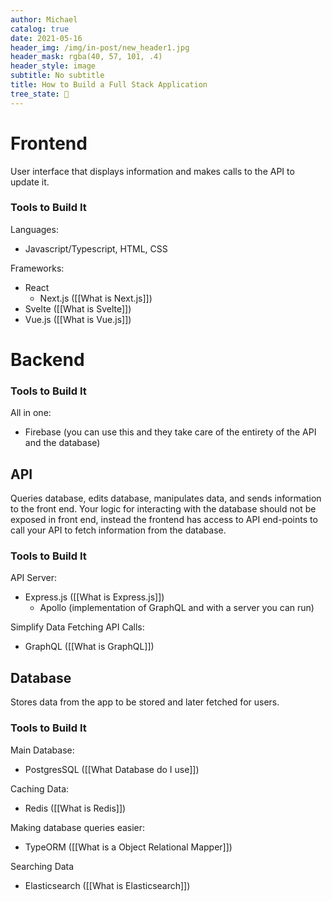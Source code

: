 ```yaml
---
author: Michael
catalog: true
date: 2021-05-16
header_img: /img/in-post/new_header1.jpg
header_mask: rgba(40, 57, 101, .4)
header_style: image
subtitle: No subtitle
title: How to Build a Full Stack Application
tree_state: 🌱
---
```


# Frontend
User interface that displays information and makes calls to the API to update it.

### Tools to Build It
Languages:
- Javascript/Typescript, HTML, CSS

Frameworks:
- React
	- Next.js ([[What is Next.js]])
- Svelte ([[What is Svelte]])
- Vue.js ([[What is Vue.js]])

# Backend

### Tools to Build It
All in one:
- Firebase (you can use this and they take care of the entirety of the API and the database)

## API
Queries database, edits database, manipulates data, and sends information to the front end. Your logic for interacting with the database should not be exposed in front end, instead the frontend has access to API end-points to call your API to fetch information from the database.

### Tools to Build It
API Server:
- Express.js ([[What is Express.js]])
	- Apollo (implementation of GraphQL and with a server you can run)

Simplify Data Fetching API Calls:
- GraphQL ([[What is GraphQL]])

## Database
Stores data from the app to be stored and later fetched for users.

### Tools to Build It
Main Database:
- PostgresSQL ([[What Database do I use]])

Caching Data:
- Redis ([[What is Redis]])

Making database queries easier:
- TypeORM ([[What is a Object Relational Mapper]])

Searching Data
- Elasticsearch ([[What is Elasticsearch]])